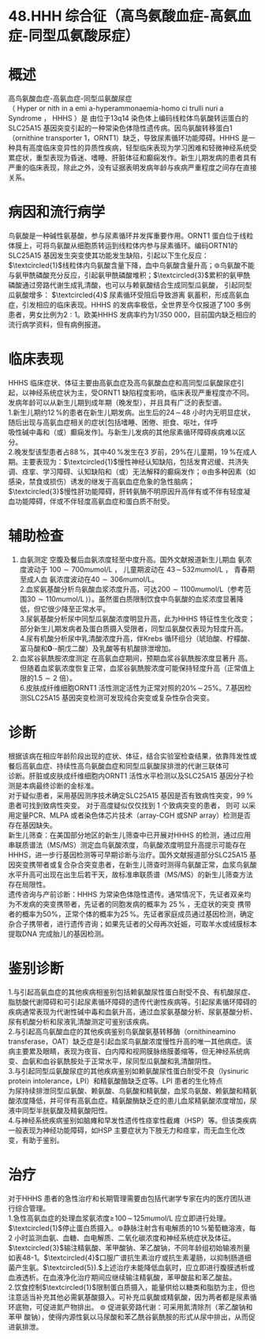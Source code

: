# 48.HHH 综合征（高鸟氨酸血症-高氨血症-同型瓜氨酸尿症）  
# 概述  
高鸟氨酸血症-高氨血症-同型瓜氨酸尿症  
（ Hyper or nith in a emi a-hyperammonaemia-homo ci trulli nuri a Syndrome ， HHHS ）是 由位于13q14 染色体上编码线粒体鸟氨酸转运蛋白的SLC25A15 基因突变引起的一种常染色体隐性遗传病。因鸟氨酸转移蛋白1（ornithine transporter 1，ORNT1）缺乏，导致尿素循环功能障碍。HHHS 是一种具有高度临床变异性的异质性疾病，轻型临床表现为学习困难和轻微神经系统受累症状，重型表现为昏迷、嗜睡、肝脏体征和癫痫发作。新生儿期发病的患者具有严重的临床表现，除此之外，没有证据表明发病年龄与疾病严重程度之间存在直接关系。  
# 病因和流行病学  
鸟氨酸是一种碱性氨基酸，参与尿素循环并发挥重要作用。ORNT1 蛋白位于线粒体膜上，可将鸟氨酸从细胞质转运到线粒体内参与尿素循环。编码ORTN1的SLC25A15 基因发生突变使其功能发生缺陷，引起以下生化反应：$\textcircled{1}$线粒体内鸟氨酸含量下降，血中鸟氨酸含量升高；$\circledcirc$鸟氨酸不能与氨甲酰磷酸充分反应，引起氨甲酰磷酸堆积；$\textcircled{3}$累积的氨甲酰磷酸通过旁路代谢生成乳清酸，也可以与赖氨酸结合生成同型瓜氨酸， 引起同型瓜氨酸增多： $\textcircled{4}$ 尿素循环受阻后导致游离 氨蓄积，形成高氨血症，引发相应的临床表现。HHHS 的发病率极低，全世界至今仅报道了100 多例患者，男女比例为$2:1$。欧美HHHS 发病率约为1/350 000，目前国内缺乏相应的流行病学资料，但有病例报道。  
# 临床表现  
HHHS 临床症状、体征主要由高氨血症及高鸟氨酸血症和高同型瓜氨酸尿症引起，以神经系统症状为主，受ORNT1 缺陷程度影响，临床表现严重程度亦不同。发病年龄可以从新生儿期到成年期（晚发型），并且具有广泛的表型谱。  
1.新生儿期约$12\,\%$的患者在新生儿期发病。出生后的$24\!\sim\!48$ 小时内无明显症状，随后出现与高氨血症相关的症状[包括嗜睡、困倦、拒食、呕吐，伴呼  
吸性碱中毒和（或）癫痫发作]。与新生儿发病的其他尿素循环障碍疾病难以区分。  
2.晚发型该型患者占$88\,\%$，其中$40\,\%$发生在3 岁前，$29\%$在儿童期，$19\,\%$在成人期。主要表现为：$\textcircled{1}$慢性神经认知缺陷，包括发育迟缓、共济失调、痉挛、学习障碍、认知缺陷和（或）无法解释的癫痫发作；$\circledcirc$由多种因素（如感染，禁食或损伤）诱发的继发于高氨血症危象的急性脑病；$\textcircled{3}$慢性肝功能障碍，肝转氨酶不明原因升高伴有或不伴有轻度凝血功能障碍，伴或不伴轻度高氨血症和蛋白质不耐受。  
# 辅助检查  
1. 血氨测定 空腹及餐后血氨浓度轻至中度升高。国外文献报道新生儿期血 氨浓度波动于 $100{\sim}700mu\mathrm{mol}/\mathrm{L}$ ， 儿童期波动在 $43\!\sim\!532mu\mathrm{mol}/\mathrm{L}$ ， 青春期至成人血 氨浓度波动在$40{\sim}306mu\mathrm{mol}/\mathrm{L}$。  
2.血浆氨基酸分析鸟氨酸血浆浓度升高，可达$200{\sim}1100mu\mathrm{mol/L}$（参考范围$30{\sim}110mu\mathrm{mol}/\mathrm{L}\,\rangle$）。虽然蛋白质限制饮食中鸟氨酸的血浆浓度显著降低，但它很少降至正常水平。  
3.尿氨基酸分析尿中同型瓜氨酸浓度明显升高，此为HHHS 特征性生化改变；部分新生儿期发病者及蛋白质摄入受限者，同型瓜氨酸仅表现为轻度升高。  
4.尿有机酸分析尿中乳清酸浓度升高，伴Krebs 循环组分（琥珀酸、柠檬酸、富马酸和$\mathbf{0}\cdot$-酮戊二酸）及乳酸等有机酸排泄增加。  
5. 血浆谷氨酰胺浓度测定 在高氨血症期间，预期血浆谷氨酰胺浓度显著升 高。但随着血浆氨浓度恢复正常，血浆谷氨酰胺浓度可能保持轻度升高（正常值上限的$1.5{\sim}2$ 倍）。  
6.皮肤成纤维细胞ORNT1 活性测定活性为正常对照的$20\%\!\sim\!25\%$。7.基因检测SLC25A15 基因突变检测可发现纯合突变或复杂性杂合突变。  
# 诊断  
根据该病在相应年龄阶段出现的症状、体征，结合实验室检查结果，依靠阵发性或餐后高氨血症、持续性高鸟氨酸血症和同型瓜氨酸尿排泄的代谢三联体可  
诊断。肝脏或皮肤成纤维细胞内ORNT1 活性水平检测以及SLC25A15 基因分子检测是本病最终诊断的金标准。  
对于疑似患者，采用基因测序技术确定SLC25A15 基因是否有致病性突变，$99\,\%$ 患者可找到致病性突变。 对于高度疑似仅仅找到 1  个致病突变的患者， 则可 以采用定量PCR、MLPA 或者染色体芯片技术（array-CGH 或SNP array）检测是否存在基因缺失。  
新生儿筛查：在美国部分地区的新生儿筛查中已开展对HHHS 的检测，通过应用串联质谱法（MS/MS）测定血鸟氨酸浓度，鸟氨酸浓度明显升高提示可能存在HHHS，进一步行基因检测等可早期诊断与治疗。国外文献报道部分SLC25A15 基因突变携带者或复合杂合突变患者，在新生儿筛查时测得鸟氨酸正常，血浆鸟氨酸水平升高可出现在出生后若干天，故标准串联质谱（MS/MS）的新生儿筛查方法存在局限性。  
遗传咨询与产前诊断：HHHS 为常染色体隐性遗传。通常情况下，先证者双亲均为不发病的突变携带者，先证者的同胞发病的概率为 $25\,\%$ ，无症状的突变 携带者的概率为$50\%$，正常个体的概率为$25\,\%$。先证者家庭成员通过基因检测，确定杂合子携带者，进行遗传咨询；如果先证者的父母再次妊娠，可取羊水或绒膜标本提取DNA 完成胎儿的基因检测。  
# 鉴别诊断  
1.与引起高氨血症的其他疾病相鉴别包括赖氨酸尿性蛋白耐受不良、有机酸尿症、脂肪酸代谢障碍和可引起尿素循环障碍的遗传代谢性疾病等。引起尿素循环障碍的疾病通常表现为代谢性碱中毒和血氨升高，通过血浆氨基酸分析、尿氨基酸分析、尿有机酸分析和尿液乳清酸测定可鉴别该疾病。  
2.与引起高鸟氨酸血症的其他疾病鉴别鸟氨酸氨基转移酶（ornithineamino transferase，OAT）缺乏症是引起血浆鸟氨酸浓度慢性升高的唯一其他病症。该病主要累及眼睛，表现为夜盲、白内障和视网膜脉络膜萎缩等，但无神经系统病变、血氨和血谷氨酰胺处于正常水平，尿同型瓜氨酸和乳清酸阴性。  
3.与引起同型瓜氨酸尿症的其他疾病鉴别如赖氨酸尿性蛋白耐受不良（lysinuric protein intolerance，LPI）和精氨酸酶缺乏症等。LPI 患者的生化特点  
为尿持续排泄同型瓜氨酸、赖氨酸、鸟氨酸和精氨酸，血浆鸟氨酸、赖氨酸和精氨酸浓度降低，并可伴有高氨血症。精氨酸酶缺乏症的患儿血浆精氨酸浓度增加，尿液中同型半胱氨酸及精氨酸阳性。  
4.与神经系统疾病鉴别如脑瘫和早发性遗传性痉挛性截瘫（HSP）等。但该类疾病一般表现为神经功能障碍，如HSP 主要症状为下肢无力和痉挛，而无血生化改变，有助于鉴别。  
# 治疗  
对于HHHS 患者的急性治疗和长期管理需要由包括代谢学专家在内的医疗团队进行综合管理。  
1.急性高氨血症的处理血浆氨浓度$\geqslant\!100\!\sim\!125mu\mathrm{mol}/\mathrm{L}$ 应立即进行处理。$\textcircled{1}$停止蛋白质摄入。$\circledcirc$静脉注射含有电解质的$10\,\%$葡萄糖溶液，每2 小时监测血氨、血糖、血电解质、二氧化碳浓度和神经系统症状及体征。$\textcircled{3}$输注精氨酸、苯甲酸钠、苯乙酸钠，不同年龄组初始输液剂量如表48-1。$\textcircled{4}$口服广谱抗生素治疗或抗生素灌肠，以抑制肠道细菌产生氨。$\textcircled{5}).$上述治疗未能降低血氨时，应立即进行腹膜透析或血液透析。在血液净化治疗期间应继续输注精氨酸，苯甲酸盐和苯乙酸盐。  
2.饮食控制$\textcircled{1}$限制蛋白质摄入，能量供给以糖类和脂肪为主，但也注意适当补充其他必需氨基酸摄入。可补充瓜氨酸或精氨酸，因为两者都是尿素循环底物，可促进氮产物排出。 $\circledcirc$ 促进氨旁路代谢：可采用氮清除剂（苯乙酸钠和苯甲 酸钠），使得内源性氨以马尿酸和苯乙酰谷氨酰胺的形式从尿中排出，从而促进氨排泄。  
